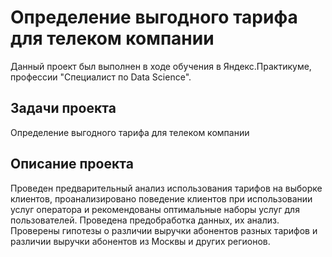 # Определение выгодного тарифа для телеком компании
Данный проект был выполнен в ходе обучения в Яндекс.Практикуме, профессии "Специалист по Data Science".

## Задачи проекта
Определение выгодного тарифа для телеком компании

## Описание проекта
Проведен предварительный анализ использования тарифов на выборке клиентов,
проанализировано поведение клиентов при использовании услуг оператора и
рекомендованы оптимальные наборы услуг для пользователей. Проведена предобработка
данных, их анализ. Проверены гипотезы о различии выручки абонентов разных тарифов и
различии выручки абонентов из Москвы и других регионов.

